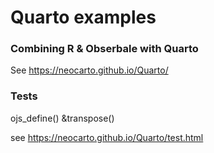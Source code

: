 # Quarto examples

### Combining R & Obserbale with Quarto

See https://neocarto.github.io/Quarto/

### Tests

ojs_define() &transpose()

see https://neocarto.github.io/Quarto/test.html
